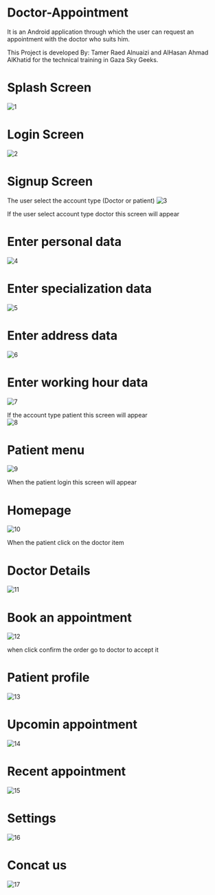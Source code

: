# Doctor-Appointment 
It is an Android application through which the user can request an appointment with the doctor who suits him.

This Project is developed By: Tamer Raed Alnuaizi and AlHasan Ahmad AlKhatid for the technical training in Gaza Sky Geeks.
# Splash Screen
![1](https://user-images.githubusercontent.com/47909387/107109927-800beb00-684c-11eb-84fc-9db8060701da.jpg)
# Login Screen
![2](https://user-images.githubusercontent.com/47909387/107109930-826e4500-684c-11eb-88b8-fbddc48e83c3.jpg)
# Signup Screen 
The user select the account type (Doctor or patient)
![3](https://user-images.githubusercontent.com/47909387/107109933-8732f900-684c-11eb-82f2-b6981990c1d9.jpg)
  
If the user select account type doctor this screen will appear 
# Enter personal data 
![4](https://user-images.githubusercontent.com/47909387/107109935-8ac68000-684c-11eb-8b05-ca90ef83dbbf.jpg)
# Enter specialization data
![5](https://user-images.githubusercontent.com/47909387/107109938-8bf7ad00-684c-11eb-8732-9ebda28e55d1.jpg)
# Enter address data
![6](https://user-images.githubusercontent.com/47909387/107109939-8bf7ad00-684c-11eb-8fd5-107067a0bd49.jpg)
# Enter working hour data
![7](https://user-images.githubusercontent.com/47909387/107109940-8d28da00-684c-11eb-9f43-2f8c595ee0e2.jpg)
  
If the account type patient this screen will appear  
![8](https://user-images.githubusercontent.com/47909387/107109944-9154f780-684c-11eb-9b7e-bcb3180ab017.jpg)
# Patient menu
![9](https://user-images.githubusercontent.com/47909387/107109945-92862480-684c-11eb-8319-55158291284d.jpg)
    
When the patient login this screen will appear
# Homepage
![10](https://user-images.githubusercontent.com/47909387/107109946-931ebb00-684c-11eb-8039-4e6674896324.jpg)
  
When the patient click on the doctor item
# Doctor Details
![11](https://user-images.githubusercontent.com/47909387/107109947-94e87e80-684c-11eb-9a10-0d6731346e4a.jpg)
# Book an appointment
![12](https://user-images.githubusercontent.com/47909387/107109948-9619ab80-684c-11eb-943a-986a81cee5f4.jpg)
  
when click confirm the order go to doctor to accept it
# Patient profile   
![13](https://user-images.githubusercontent.com/47909387/107109951-97e36f00-684c-11eb-8c61-29b60c83c721.jpg)
# Upcomin appointment
![14](https://user-images.githubusercontent.com/47909387/107109954-99149c00-684c-11eb-8c31-aad3d74b18e4.jpg)
# Recent appointment
![15](https://user-images.githubusercontent.com/47909387/107109955-9a45c900-684c-11eb-8111-219e890a2d83.jpg)
# Settings
![16](https://user-images.githubusercontent.com/47909387/107109956-9ade5f80-684c-11eb-8f9d-0983adcbc3ef.jpg)
# Concat us
![17](https://user-images.githubusercontent.com/47909387/107109957-9b76f600-684c-11eb-83d1-ffced7cd1e64.jpg)    
